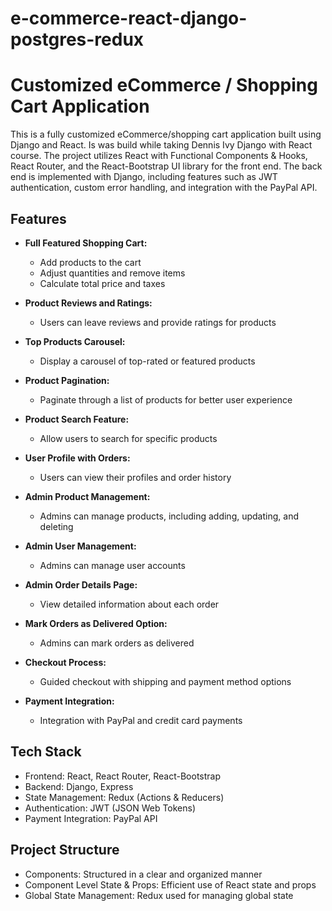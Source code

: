 # e-commerce-react-django-postgres-redux
# Customized eCommerce / Shopping Cart Application

This is a fully customized eCommerce/shopping cart application built using Django and React. Is was build while taking Dennis Ivy Django with React course. The project utilizes React with Functional Components & Hooks, React Router, and the React-Bootstrap UI library for the front end. The back end is implemented with Django, including features such as JWT authentication, custom error handling, and integration with the PayPal API.

## Features

- **Full Featured Shopping Cart:**
  - Add products to the cart
  - Adjust quantities and remove items
  - Calculate total price and taxes

- **Product Reviews and Ratings:**
  - Users can leave reviews and provide ratings for products

- **Top Products Carousel:**
  - Display a carousel of top-rated or featured products

- **Product Pagination:**
  - Paginate through a list of products for better user experience

- **Product Search Feature:**
  - Allow users to search for specific products

- **User Profile with Orders:**
  - Users can view their profiles and order history

- **Admin Product Management:**
  - Admins can manage products, including adding, updating, and deleting

- **Admin User Management:**
  - Admins can manage user accounts

- **Admin Order Details Page:**
  - View detailed information about each order

- **Mark Orders as Delivered Option:**
  - Admins can mark orders as delivered

- **Checkout Process:**
  - Guided checkout with shipping and payment method options

- **Payment Integration:**
  - Integration with PayPal and credit card payments

## Tech Stack

- Frontend: React, React Router, React-Bootstrap
- Backend: Django, Express
- State Management: Redux (Actions & Reducers)
- Authentication: JWT (JSON Web Tokens)
- Payment Integration: PayPal API

## Project Structure

- Components: Structured in a clear and organized manner
- Component Level State & Props: Efficient use of React state and props
- Global State Management: Redux used for managing global state